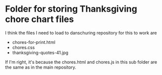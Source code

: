 # Folder  for storing Thanksgiving chore chart files

I think the files I need to load to danschuring repository for this to work are
 - chores-for-print.html
 - chores.css
 - thanksgiving-quotes-41.jpg

If I'm right, it's because the chores.html and chores.js in this sub folder are the same as in the main repository.

